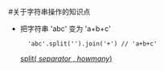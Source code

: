 #关于字符串操作的知识点

* 把字符串 'abc' 变为  'a+b+c'

		'abc'.split('').join('+') // 'a+b+c'
	[split( *separator* , *howmany*)](http://www.w3school.com.cn/jsref/jsref_split.asp)

 